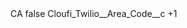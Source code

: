 <?xml version="1.0" encoding="UTF-8"?>
<CustomMetadata xmlns="http://soap.sforce.com/2006/04/metadata" xmlns:xsi="http://www.w3.org/2001/XMLSchema-instance" xmlns:xsd="http://www.w3.org/2001/XMLSchema">
    <label>CA</label>
    <protected>false</protected>
    <values>
        <field>Cloufi_Twilio__Area_Code__c</field>
        <value xsi:type="xsd:string">+1</value>
    </values>
</CustomMetadata>
